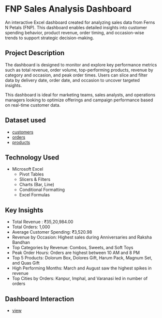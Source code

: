 
#  FNP Sales Analysis Dashboard

An interactive Excel dashboard created for analyzing sales data from Ferns N Petals (FNP). This dashboard enables detailed insights into customer spending behavior, product revenue, order timing, and occasion-wise trends to support strategic decision-making.

## Project Description

The dashboard is designed to monitor and explore key performance metrics such as total revenue, order volume, top-performing products, revenue by category and occasion, and peak order times. Users can slice and filter data by delivery date, order date, and occasion to uncover targeted insights.

This dashboard is ideal for marketing teams, sales analysts, and operations managers looking to optimize offerings and campaign performance based on real-time customer data.

## Dataset used
- <a href="https://github.com/anjali0609/Data-Analytics-Projects/blob/main/Excel/Fnp(Ferns%20N%20Petals)/customers.csv">customers</a>
- <a href="https://github.com/anjali0609/Data-Analytics-Projects/blob/main/Excel/Fnp(Ferns%20N%20Petals)/orders.csv">orders</a>
- <a href="https://github.com/anjali0609/Data-Analytics-Projects/blob/main/Excel/Fnp(Ferns%20N%20Petals)/products.csv">products</a>

## Technology Used

- Microsoft Excel
  - Pivot Tables
  - Slicers & Filters
  - Charts (Bar, Line)
  - Conditional Formatting
  - Excel Formulas

##  Key Insights

- Total Revenue : ₹35,20,984.00
- Total Orders: 1,000
- Average Customer Spending: ₹3,520.98
- Revenue by Occasion: Highest sales during Anniversaries and Raksha Bandhan
- Top Categories by Revenue: Combos, Sweets, and Soft Toys
- Peak Order Hours: Orders are highest between 10 AM and 8 PM
- Top 5 Products: Dolorum Box, Dolores Gift, Harum Pack, Magnum Set, and Quas Gift
- High Performing Months: March and August saw the highest spikes in revenue
- Top Cities by Orders: Kanpur, Imphal, and Varanasi led in number of orders

##  Dashboard Interaction
- <a href="https://github.com/anjali0609/Data-Analytics-Projects/blob/main/Excel/Fnp(Ferns%20N%20Petals)/fnp_dashboard_screenshot.png">view</a>




